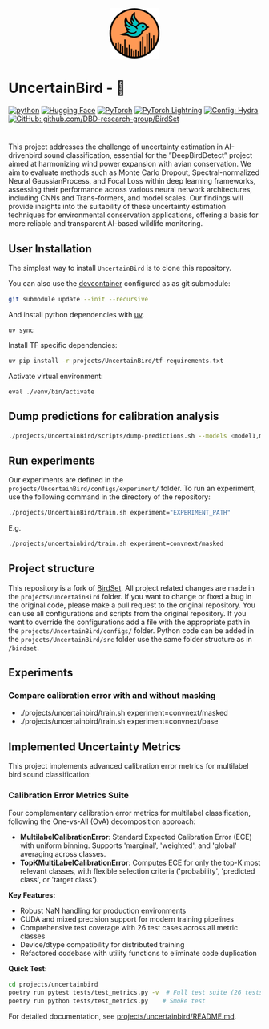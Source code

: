 <div align="center">
  <img src="https://github.com/DBD-research-group/BirdSet/blob/main/resources/perch/birdsetsymbol.png" alt="logo" width="100">
</div>

# UncertainBird -  🤗
[![python](https://img.shields.io/badge/-Python_3.10-blue?logo=python&logoColor=white)](https://github.com/pre-commit/pre-commit)
<a href="https://huggingface.co/"><img alt="Hugging Face" src="https://img.shields.io/badge/HuggingFace-ffcc00?logo=huggingface&logoColor=white"></a>
<a href="https://pytorch.org/get-started/locally/"><img alt="PyTorch" src="https://img.shields.io/badge/PyTorch-ee4c2c?logo=pytorch&logoColor=white"></a>
<a href="https://www.pytorchlightning.ai/"><img alt="PyTorch Lightning" src="https://img.shields.io/badge/PyTorch_Lightning-792ee5?logo=pytorch-lightning&logoColor=white"></a>
<a href="https://hydra.cc/"><img alt="Config: Hydra" src="https://img.shields.io/badge/Config-Hydra-89b8cd"></a>
<a href="https://github.com/DBD-research-group/BirdSet"><img alt="GitHub: github.com/DBD-research-group/BirdSet " src="https://img.shields.io/badge/-BirdSet-017F2F?style=flat&logo=github&labelColor=gray"></a>
<!-- [![arXiv](https://img.shields.io/badge/arXiv-1234.56789-b31b1b.svg)](https://arxiv.org/abs/2403.10380) -->

# 


This project addresses the challenge of uncertainty estimation in AI-drivenbird sound classification, essential for the ”DeepBirdDetect” project aimed at harmonizing wind power expansion with avian conservation. We aim to evaluate methods such as Monte Carlo Dropout, Spectral-normalized Neural GaussianProcess, and Focal Loss within deep learning frameworks, assessing their performance across various neural network architectures, including CNNs and Trans-formers, and model scales. Our findings will provide insights into the suitability of these uncertainty estimation techniques for environmental conservation applications, offering a basis for more reliable and transparent AI-based wildlife monitoring.

## User Installation

The simplest way to install $\texttt{UncertainBird}$ is to clone this repository.

You can also use the [devcontainer](https://code.visualstudio.com/docs/devcontainers/containers) configured as as git submodule:
```bash
git submodule update --init --recursive
```

And install python dependencies with [uv](https://docs.astral.sh/uv/).
```
uv sync
```

Install TF specific dependencies:
```bash
uv pip install -r projects/UncertainBird/tf-requirements.txt
```
Activate virtual environment:
```
eval ./venv/bin/activate
```

## Dump predictions for calibration analysis

```bash
./projects/UncertainBird/scripts/dump-predictions.sh --models <model1,model2,...> --dataset <dataset_name> --batch_size <batch_size> --gpus <gpu_id>
```

## Run experiments

Our experiments are defined in the `projects/UncertainBird/configs/experiment/` folder. To run an experiment, use the following command in the directory of the repository:

``` bash
./projects/UncertainBird/train.sh experiment="EXPERIMENT_PATH"
```

E.g.
``` bash
./projects/uncertainbird/train.sh experiment=convnext/masked   
```

## Project structure

This repository is a fork of [BirdSet](https://github.com/DBD-research-group/BirdSet). All project related changes are made in the `projects/UncertainBird` folder. If you want to change or fixed a bug in the original code, please make a pull request to the original repository. You can use all configurations and scripts from the original repository. If you want to override the configurations add a file with the appropriate path in the `projects/UncertainBird/configs/` folder. Python code can be added in the `projects/UncertainBird/src` folder use the same folder structure as in `/birdset`.

## Experiments

### Compare calibration error with and without masking

- ./projects/uncertainbird/train.sh experiment=convnext/masked  
- ./projects/uncertainbird/train.sh experiment=convnext/base 


## Implemented Uncertainty Metrics

This project implements advanced calibration error metrics for multilabel bird sound classification:

### Calibration Error Metrics Suite

Four complementary calibration error metrics for multilabel classification, following the One-vs-All (OvA) decomposition approach:

- **MultilabelCalibrationError**: Standard Expected Calibration Error (ECE) with uniform binning. Supports 'marginal', 'weighted', and 'global' averaging across classes.
- **TopKMultiLabelCalibrationError**: Computes ECE for only the top-K most relevant classes, with flexible selection criteria ('probability', 'predicted class', or 'target class').


**Key Features:**
- Robust NaN handling for production environments
- CUDA and mixed precision support for modern training pipelines
- Comprehensive test coverage with 26 test cases across all metric classes
- Device/dtype compatibility for distributed training
- Refactored codebase with utility functions to eliminate code duplication

**Quick Test:**
```bash
cd projects/uncertainbird
poetry run pytest tests/test_metrics.py -v  # Full test suite (26 tests)
poetry run python tests/test_metrics.py    # Smoke test
```

For detailed documentation, see [projects/uncertainbird/README.md](projects/uncertainbird/README.md).




